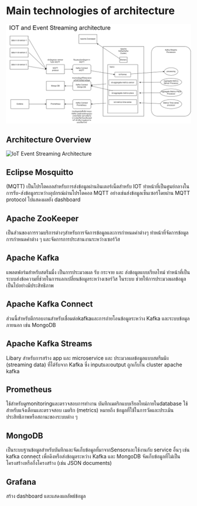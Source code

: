 # Main technologies of architecture
![Example Image](IOT-arc.png)
## Architecture Overview

![IoT Event Streaming Architecture](https://miro.medium.com/v2/resize:fit:2000/format:webp/1*IUaBLlbVKgmsjbjqzew0ZQ.png)

## Eclipse Mosquitto
(MQTT) เป็นโปรโตคอลสำหรับการส่งข้อมูลผ่านอินเตอร์เน็ตสำหรับ IOT
ทำหน้าที่เป็นศูนย์กลางในการรับ-ส่งข้อมูลระหว่างอุปกรณ์ผ่านโปรโตคอล MQTT
อย่างเช่นส่งข้อมูลเซ็นเซอร์โดยผ่าน MQTT protocol ไปแสดงผลยัง dashboard


## Apache ZooKeeper
เป็นส่วนของการรวมบริการต่างๆสำหรับการจัดการข้อมูลและการกำหนดค่าต่างๆ
ทำหน้าที่จัดการข้อมูลการกำหนดค่าต่าง ๆ และจัดการการประสานงานระหว่างเซอร์วิส


## Apache Kafka
แพลตฟอร์มสำหรับสตรีมมื่ง เป็นการประมวลผล รับ กระจาย และ ส่งข้อมูลแบบเรียลไทม์ ทำหน้าที่เป็นระบบส่งข้อความที่ช่วยในการแลกเปลี่ยนข้อมูลระหว่างเซอร์วิส
 ในระบบ ช่วยให้การประมวลผลข้อมูลเป็นไปอย่างมีประสิทธิภาพ

## Apache Kafka Connect
ส่วนนี้สำหรับตีกรอบงานสำหรับเชื่อมต่อkafkaและการถ่ายโอนข้อมูลระหว่าง Kafka และระบบข้อมูลภายนอก เช่น MongoDB


## Apache Kafka Streams
Libary สำหรับการสร้าง app และ microservice และ ประมวลผลข้อมูลแบบสตรีมมิง (streaming data) ที่ได้รับจาก Kafka
ซึ่ง inputและoutput ถูกเก็บใน cluster apache kafka



## Prometheus
ใช้สำหรับดูmonitoringและตรวจสอบการทำงาน
บันทึกเมตริกแบบเรียลไทม์ภายในdatabase ใช้สำหรับแจ้งเตือนและตรวจสอบ
เมตริก (metrics) หมายถึง ข้อมูลที่ใช้ในการวัดและประเมินประสิทธิภาพหรือสถานะของระบบต่าง ๆ


## MongoDB
เป็นระบบฐานข้อมูลสำหรับบันทึกและจัดเก็บข้อมูลที่มาจากSensorและใช้งานกับ service อื่นๆ เช่น kafka connect เพื่อดึงหรือส่งข้อมูลระหว่าง Kafka และ MongoDB
จัดเก็บข้อมูลที่ไม่เป็นโครงสร้างหรือกึ่งโครงสร้าง (เช่น JSON documents) 


## Grafana
สร้าง dashboard และแสดงผลลัพธ์ข้อมูล


